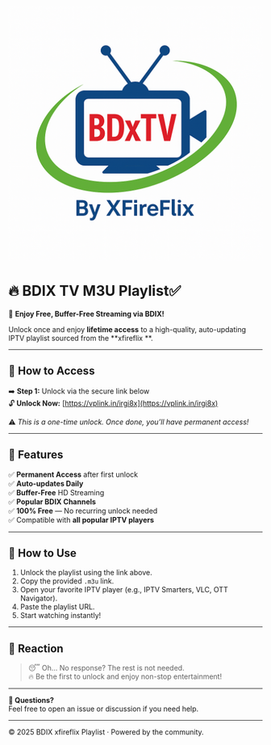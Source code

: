 <p align="center">
  <img src="https://raw.githubusercontent.com/abusaeeidx/BDxTV/refs/heads/main/img/file_00000000bfa861f68f4c6c867f8deb52.png" alt="BDIX TV M3U Playlist" width="600"/>
</p>

# 🔥 BDIX TV M3U Playlist✅

🎯 **Enjoy Free, Buffer-Free Streaming via BDIX!**

Unlock once and enjoy **lifetime access** to a high-quality, auto-updating IPTV playlist sourced from the **xfireflix **.

---

## 🔐 How to Access

➡️ **Step 1:** Unlock via the secure link below  
🔓 **Unlock Now:** [https://vplink.in/irgi8x](https://vplink.in/irgi8x)

⚠️ *This is a one-time unlock. Once done, you’ll have permanent access!*

---

## 🌟 Features

✅ **Permanent Access** after first unlock  
✅ **Auto-updates Daily**  
✅ **Buffer-Free** HD Streaming  
✅ **Popular BDIX Channels**  
✅ **100% Free** — No recurring unlock needed  
✅ Compatible with **all popular IPTV players**

---

## 🧩 How to Use

1. Unlock the playlist using the link above.
2. Copy the provided `.m3u` link.
3. Open your favorite IPTV player (e.g., IPTV Smarters, VLC, OTT Navigator).
4. Paste the playlist URL.
5. Start watching instantly!

---

## 🧊 Reaction

> 😴 Oh... No response? The rest is not needed.  
> 🔥 Be the first to unlock and enjoy non-stop entertainment!

---

**💬 Questions?**  
Feel free to open an issue or discussion if you need help.

---

© 2025 BDIX xfireflix  Playlist · Powered by the community.
